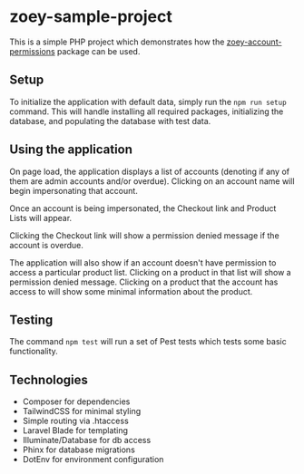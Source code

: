 # zoey-sample-project

This is a simple PHP project which demonstrates how the [zoey-account-permissions](https://github.com/markbiek/zoey-account-permissions) package can be used.

## Setup

To initialize the application with default data, simply run the `npm run setup` command. This will handle installing all required packages, initializing the database, and populating the database with test data.

## Using the application

On page load, the application displays a list of accounts (denoting if any of them are admin accounts and/or overdue). Clicking on an account name will begin impersonating that account.

Once an account is being impersonated, the Checkout link and Product Lists will appear.

Clicking the Checkout link will show a permission denied message if the account is overdue.

The application will also show if an account doesn't have permission to access a particular product list. Clicking on a product in that list will show a permission denied message. Clicking on a product that the account has access to will show some minimal information about the product.

## Testing

The command `npm test` will run a set of Pest tests which tests some basic functionality.

## Technologies

- Composer for dependencies
- TailwindCSS for minimal styling
- Simple routing via .htaccess
- Laravel Blade for templating
- Illuminate/Database for db access
- Phinx for database migrations
- DotEnv for environment configuration
